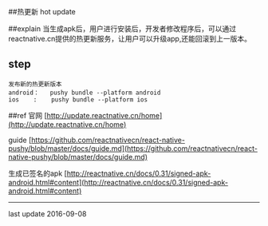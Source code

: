 ##热更新 hot update

##explain
  当生成apk后，用户进行安装后，开发者修改程序后，可以通过reactnative.cn提供的热更新服务，让用户可以升级app,还能回滚到上一版本。
  
## step
	发布新的热更新版本 
    android：   pushy bundle --platform android
    ios    :    pushy bundle --platform ios

##ref
官网  [http://update.reactnative.cn/home](http://update.reactnative.cn/home)

guide  [https://github.com/reactnativecn/react-native-pushy/blob/master/docs/guide.md](https://github.com/reactnativecn/react-native-pushy/blob/master/docs/guide.md)

生成已签名的apk
[http://reactnative.cn/docs/0.31/signed-apk-android.html#content](http://reactnative.cn/docs/0.31/signed-apk-android.html#content)



* * *
last update 2016-09-08
